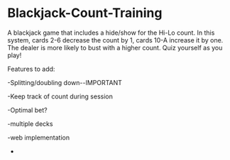 # Blackjack-Count-Training
A blackjack game that includes a hide/show for the Hi-Lo count. In this system, cards 2-6 decrease the count by 1, cards 10-A increase it by one. The dealer is more likely to bust with a higher count. Quiz yourself as you play!


Features to add:

-Splitting/doubling down--IMPORTANT

-Keep track of count during session

-Optimal bet?

-multiple decks

-web implementation


-
